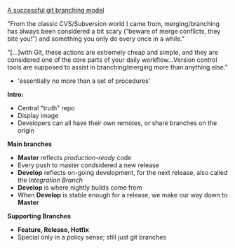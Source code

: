 [A successful git branching model](http://nvie.com/posts/a-successful-git-branching-model/)

"From the classic CVS/Subversion world I came from, merging/branching has always been considered a bit scary (“beware of merge conflicts, they bite you!”) and something you only do every once in a while."

"[...]with Git, these actions are extremely cheap and simple, and they are considered one of the core parts of your daily workflow...Version control tools are supposed to assist in branching/merging more than anything else."

- 'essentially no more than a set of procedures'

**Intro:**  

- Central "truth" repo
- Display image
- Developers can all have their own remotes, or share branches on the
  origin

**Main branches**

- **Master** reflects *production-ready* code
- Every push to master condsidered a new release
- **Develop** reflects on-going development, for the next release, also
  called the *Integration Branch*
- **Develop** is where nightly builds come from
- When **Develop** is stable enough for a release, we make our way down
  to **Master**

**Supporting Branches**

- **Feature, Release, Hotfix**
- Special only in a policy sense; still just git branches
